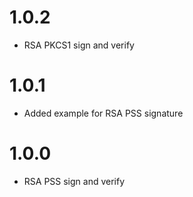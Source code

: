 # 1.0.2

+ RSA PKCS1 sign and verify

# 1.0.1

+ Added example for RSA PSS signature

# 1.0.0

+ RSA PSS sign and verify
